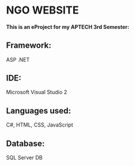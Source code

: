 # NGO WEBSITE
#### This is an eProject for my APTECH 3rd Semester:
## Framework:
ASP .NET
## IDE:
Microsoft Visual Studio 2
## Languages used:
C#, HTML, CSS, JavaScript
## Database:
SQL Server DB
